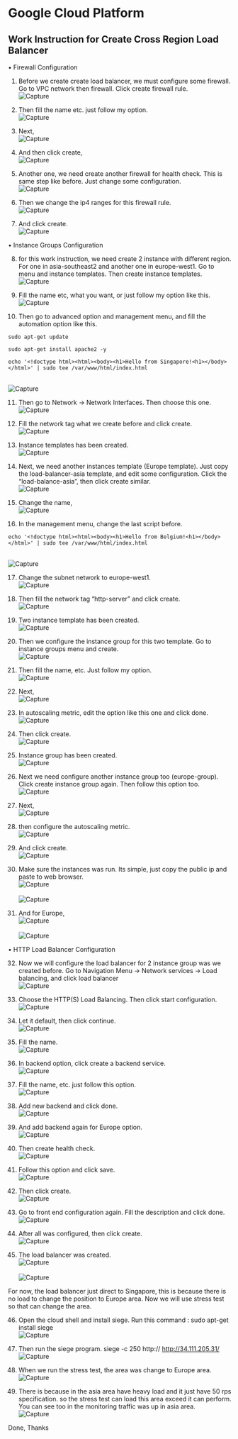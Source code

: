 # Google Cloud Platform

## Work Instruction for Create Cross Region Load Balancer

•	Firewall Configuration

1. Before we create create load balancer, we must configure some firewall. Go to VPC network then firewall. Click create firewall rule.
<br> ![Capture](Material/1.png) <br>

2. Then fill the name etc. just follow my option.
<br> ![Capture](Material/2.png) <br>

3. Next,
<br> ![Capture](Material/3.png) <br>

4. And then click create,
<br> ![Capture](Material/4.png) <br>

5. Another one, we need create another firewall for health check. This is same step like before. Just change some configuration.
<br> ![Capture](Material/5.png) <br>

6. Then we change the ip4 ranges for this firewall rule.
<br> ![Capture](Material/6.png) <br>

7. And click create.
<br> ![Capture](Material/7.png) <br>

•	Instance Groups Configuration

8. for this work instruction, we need create 2 instance with different region. For one in asia-southeast2 and another one in europe-west1. Go to menu and instance templates. Then create instance templates.
<br> ![Capture](Material/8.png) <br>

9. Fill the name etc, what you want, or just follow my option like this.
<br> ![Capture](Material/9.png) <br>

10. Then go to advanced option and management menu, and fill the automation option like this.
```   
sudo apt-get update
```
```
sudo apt-get install apache2 -y
```
```
echo '<!doctype html><html><body><h1>Hello from Singapore!<h1></body></html>' | sudo tee /var/www/html/index.html
```
<br> ![Capture](Material/10.png) <br>

11. Then go to Network -> Network Interfaces. Then choose this one.
<br> ![Capture](Material/11.png) <br>

12. Fill the network tag what we create before and click create.
<br> ![Capture](Material/12.png) <br>

13. Instance templates has been created.
<br> ![Capture](Material/13.png) <br>

14. Next, we need another instances template (Europe template). Just copy the load-balancer-asia template, and edit some configuration. Click the “load-balance-asia”, then click create similar.
<br> ![Capture](Material/14.png) <br>

15. Change the name,
<br> ![Capture](Material/15.png) <br>

16. In the management menu, change the last script before.
```
echo '<!doctype html><html><body><h1>Hello from Belgium!<h1></body></html>' | sudo tee /var/www/html/index.html
````
<br> ![Capture](Material/16.png) <br>

17. Change the subnet network to europe-west1.
<br> ![Capture](Material/17.png) <br>

18. Then fill the network tag “http-server” and click create.
<br> ![Capture](Material/18.png) <br>

19. Two instance template has been created. 
<br> ![Capture](Material/19.png) <br>

20. Then we configure the instance group for this two template. Go to instance groups menu and create.
<br> ![Capture](Material/20.png) <br>

21. Then fill the name, etc. Just follow my option.
<br> ![Capture](Material/21.png) <br>

22. Next,
<br> ![Capture](Material/22.png) <br>

23. In autoscaling metric, edit the option like this one and click done.
<br> ![Capture](Material/23.png) <br>

24. Then click create.
<br> ![Capture](Material/24.png) <br>

25. Instance group has been created.
<br> ![Capture](Material/25.png) <br>

26. Next we need configure another instance group too (europe-group). Click create instance group again. Then follow this option too.
<br> ![Capture](Material/26.png) <br>

27. Next,
<br> ![Capture](Material/27.png) <br>

28. then configure the autoscaling metric.
<br> ![Capture](Material/28.png) <br>

29. And click create.
<br> ![Capture](Material/29.png) <br>

30. Make sure the instances was run. Its simple, just copy the public ip and paste to web browser.
<br> ![Capture](Material/30.png) <br>
<br> ![Capture](Material/31.png) <br>

31. And for Europe,
<br> ![Capture](Material/32.png) <br>
<br> ![Capture](Material/33.png) <br>

•	HTTP Load Balancer Configuration

32. Now we will configure the load balancer for 2 instance group was we created before. Go to Navigation Menu -> Network services -> Load balancing, and click load balancer
<br> ![Capture](Material/34.png) <br>

33. Choose the HTTP(S) Load Balancing. Then click start configuration.
<br> ![Capture](Material/35.png) <br>

34. Let it default, then click continue.
<br> ![Capture](Material/36.png) <br>

35. Fill the name.
<br> ![Capture](Material/37.png) <br>

36. In backend option, click create a backend service.
<br> ![Capture](Material/38.png) <br>

37. Fill the name, etc. just follow this option.
<br> ![Capture](Material/39.png) <br>

38. Add new backend and click done.
<br> ![Capture](Material/40.png) <br>

39. And add backend again for Europe option.
<br> ![Capture](Material/41.png) <br>

40. Then create health check.
<br> ![Capture](Material/42.png) <br>

41. Follow this option and click save.
<br> ![Capture](Material/43.png) <br>

42. Then click create.
<br> ![Capture](Material/44.png) <br>

43. Go to front end configuration again. Fill the description and click done.
<br> ![Capture](Material/45.png) <br>

44. After all was configured, then click create.
<br> ![Capture](Material/46.png) <br>

45. The load balancer was created.
<br> ![Capture](Material/47.png) <br>
<br> ![Capture](Material/48.png) <br>

For now, the load balancer just direct to Singapore, this is because there is no load to change the position to Europe area. Now we will use stress test so that can change the area.

46. Open the cloud shell and install siege. 
    Run this command :
    sudo apt-get install siege
<br> ![Capture](Material/49.png) <br>
    
47. Then run the siege program.
    siege -c 250 http:// http://34.111.205.31/
<br> ![Capture](Material/50.png) <br>

48. When we run the stress test, the area was change to Europe area.
<br> ![Capture](Material/51.png) <br>

49. There is because in the asia area have heavy load and it just have 50 rps specification. so the stress test can load this area exceed it can perform. You can see too in the monitoring traffic was up in asia area.
<br> ![Capture](Material/52.png) <br>

Done, Thanks
